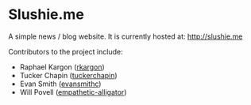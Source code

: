 Slushie.me
==========

A simple news / blog website.
It is currently hosted at: http://slushie.me

Contributors to the project include:
* Raphael Kargon (<a href="http://github.com/rkargon">rkargon</a>)
* Tucker Chapin (<a href="http://github.com/tuckerchapin">tuckerchapin</a>)
* Evan Smith (<a href="http://github.com/evansmithc">evansmithc</a>)
* Will Povell (<a href="http://github.com/empathetic-alligator">empathetic-alligator</a>)
